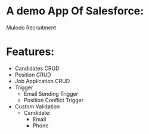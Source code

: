 # A demo App Of Salesforce:
Mulodo Recruitment
# Features:
- Candidates CRUD
- Position CRUD
- Job Application CRUD
- Trigger
    - Email Sending Trigger
    - Position Conflict Trigger
- Custom Validation
    - Candidate:
        - Email
        - Phone
